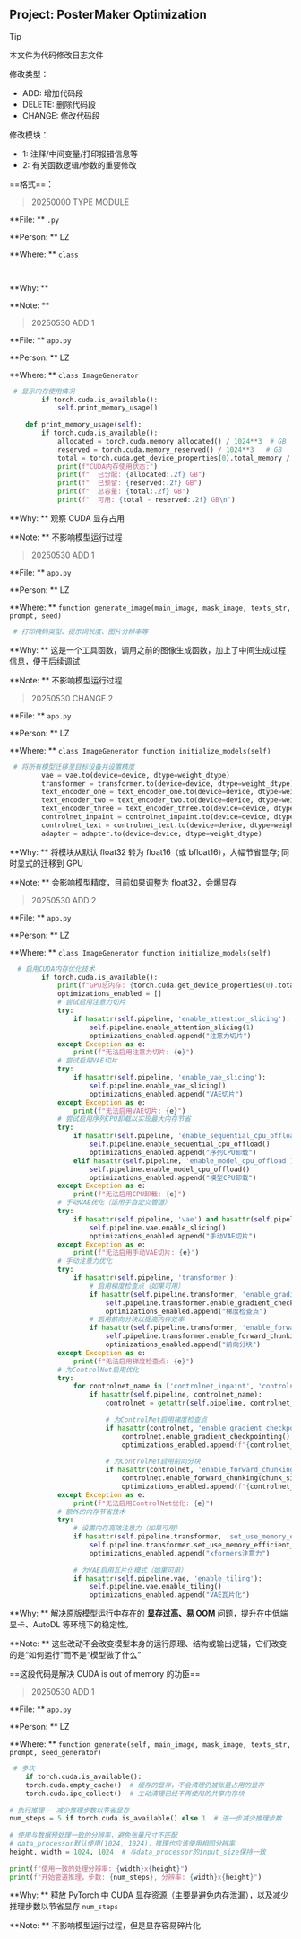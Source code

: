 ## Project: PosterMaker Optimization



> [!TIP]
>
> 本文件为代码修改日志文件
>
> 修改类型：
>
> * ADD: 增加代码段
> * DELETE: 删除代码段
> * CHANGE: 修改代码段
>
> 修改模块：
>
> * 1: 注释/中间变量/打印报错信息等
> * 2: 有关函数逻辑/参数的重要修改





==格式==：

>20250000 TYPE MODULE

**File: ** `.py`

**Person: ** LZ

**Where: ** `class `

```python
 
```

**Why: ** 

**Note: ** 







>20250530 ADD 1

**File: ** `app.py`

**Person: ** LZ

**Where: ** `class ImageGenerator`

```python
 # 显示内存使用情况
        if torch.cuda.is_available():
            self.print_memory_usage()
        
    def print_memory_usage(self):
        if torch.cuda.is_available():
            allocated = torch.cuda.memory_allocated() / 1024**3  # GB
            reserved = torch.cuda.memory_reserved() / 1024**3   # GB
            total = torch.cuda.get_device_properties(0).total_memory / 1024**3  # GB
            print(f"CUDA内存使用状态:")
            print(f"  已分配: {allocated:.2f} GB")
            print(f"  已预留: {reserved:.2f} GB") 
            print(f"  总容量: {total:.2f} GB")
            print(f"  可用: {total - reserved:.2f} GB\n")
```

**Why: ** 观察 CUDA 显存占用

**Note: ** 不影响模型运行过程



>20250530 ADD 1

**File: ** `app.py`

**Person: ** LZ

**Where: ** `function generate_image(main_image, mask_image, texts_str, prompt, seed)`

```python
 # 打印掩码类型、提示词长度、图片分辨率等
```

**Why: **  这是一个工具函数，调用之前的图像生成函数，加上了中间生成过程信息，便于后续调试

**Note: ** 不影响模型运行过程



>20250530 CHANGE 2

**File: ** `app.py`

**Person: ** LZ

**Where: ** `class ImageGenerator function initialize_models(self)`

```python
 # 将所有模型迁移至目标设备并设置精度
        vae = vae.to(device=device, dtype=weight_dtype)
        transformer = transformer.to(device=device, dtype=weight_dtype)
        text_encoder_one = text_encoder_one.to(device=device, dtype=weight_dtype)
        text_encoder_two = text_encoder_two.to(device=device, dtype=weight_dtype)
        text_encoder_three = text_encoder_three.to(device=device, dtype=weight_dtype)
        controlnet_inpaint = controlnet_inpaint.to(device=device, dtype=weight_dtype)
        controlnet_text = controlnet_text.to(device=device, dtype=weight_dtype)
        adapter = adapter.to(device=device, dtype=weight_dtype)
```

**Why: ** 将模块从默认 float32 转为 float16（或 bfloat16），大幅节省显存;  同时显式的迁移到 GPU

**Note: ** 会影响模型精度，目前如果调整为 float32，会爆显存



>20250530 ADD 2

**File: ** `app.py`

**Person: ** LZ

**Where: ** `class ImageGenerator function initialize_models(self)`

```python
  # 启用CUDA内存优化技术
        if torch.cuda.is_available():
            print(f"GPU总内存: {torch.cuda.get_device_properties(0).total_memory / 1024**3:.2f} GB")
            optimizations_enabled = []
            # 尝试启用注意力切片
            try:
                if hasattr(self.pipeline, 'enable_attention_slicing'):
                    self.pipeline.enable_attention_slicing(1)
                    optimizations_enabled.append("注意力切片")
            except Exception as e:
                print(f"无法启用注意力切片: {e}")
            # 尝试启用VAE切片
            try:
                if hasattr(self.pipeline, 'enable_vae_slicing'):
                    self.pipeline.enable_vae_slicing()
                    optimizations_enabled.append("VAE切片")
            except Exception as e:
                print(f"无法启用VAE切片: {e}")
            # 尝试启用序列CPU卸载以实现最大内存节省
            try:
                if hasattr(self.pipeline, 'enable_sequential_cpu_offload'):
                    self.pipeline.enable_sequential_cpu_offload()
                    optimizations_enabled.append("序列CPU卸载")
                elif hasattr(self.pipeline, 'enable_model_cpu_offload'):
                    self.pipeline.enable_model_cpu_offload()
                    optimizations_enabled.append("模型CPU卸载")
            except Exception as e:
                print(f"无法启用CPU卸载: {e}")
            # 手动VAE优化（适用于自定义管道）
            try:
                if hasattr(self.pipeline, 'vae') and hasattr(self.pipeline.vae, 'enable_slicing'):
                    self.pipeline.vae.enable_slicing()
                    optimizations_enabled.append("手动VAE切片")
            except Exception as e:
                print(f"无法启用手动VAE切片: {e}")
            # 手动注意力优化
            try:
                if hasattr(self.pipeline, 'transformer'):
                    # 启用梯度检查点（如果可用）
                    if hasattr(self.pipeline.transformer, 'enable_gradient_checkpointing'):
                        self.pipeline.transformer.enable_gradient_checkpointing()
                        optimizations_enabled.append("梯度检查点")    
                    # 启用前向分块以提高内存效率
                    if hasattr(self.pipeline.transformer, 'enable_forward_chunking'):
                        self.pipeline.transformer.enable_forward_chunking(chunk_size=1)
                        optimizations_enabled.append("前向分块")
            except Exception as e:
                print(f"无法启用梯度检查点: {e}")
            # 为ControlNet启用优化
            try:
                for controlnet_name in ['controlnet_inpaint', 'controlnet_text']:
                    if hasattr(self.pipeline, controlnet_name):
                        controlnet = getattr(self.pipeline, controlnet_name)
                        
                        # 为ControlNet启用梯度检查点
                        if hasattr(controlnet, 'enable_gradient_checkpointing'):
                            controlnet.enable_gradient_checkpointing()
                            optimizations_enabled.append(f"{controlnet_name}梯度检查点")
                        
                        # 为ControlNet启用前向分块
                        if hasattr(controlnet, 'enable_forward_chunking'):
                            controlnet.enable_forward_chunking(chunk_size=1)
                            optimizations_enabled.append(f"{controlnet_name}前向分块")
            except Exception as e:
                print(f"无法启用ControlNet优化: {e}")
            # 额外的内存节省技术
            try:
                # 设置内存高效注意力（如果可用）
                if hasattr(self.pipeline.transformer, 'set_use_memory_efficient_attention_xformers'):
                    self.pipeline.transformer.set_use_memory_efficient_attention_xformers(True)
                    optimizations_enabled.append("xformers注意力")
                    
                # 为VAE启用瓦片化模式（如果可用）
                if hasattr(self.pipeline.vae, 'enable_tiling'):
                    self.pipeline.vae.enable_tiling()
                    optimizations_enabled.append("VAE瓦片化")
```

**Why: ** 解决原版模型运行中存在的 **显存过高、易 OOM** 问题，提升在中低端显卡、AutoDL 等环境下的稳定性。

**Note: ** 这些改动不会改变模型本身的运行原理、结构或输出逻辑，它们改变的是“如何运行”而不是“模型做了什么”

==这段代码是解决 CUDA is out of memory 的功臣==



>20250530 ADD 1

**File: ** `app.py`

**Person: ** LZ

**Where: ** `function generate(self, main_image, mask_image, texts_str, prompt, seed_generator)`

```python
 # 多次
    if torch.cuda.is_available():
	torch.cuda.empty_cache()  # 缓存的显存，不会清理仍被张量占用的显存
	torch.cuda.ipc_collect()  # 主动清理已经不再使用的共享内存块
   
# 执行推理 - 减少推理步数以节省显存
num_steps = 5 if torch.cuda.is_available() else 1  # 进一步减少推理步数
            
# 使用与数据预处理一致的分辨率，避免张量尺寸不匹配
# data_processor默认使用(1024, 1024)，推理也应该使用相同分辨率
height, width = 1024, 1024  # 与data_processor的input_size保持一致
            
print(f"使用一致的处理分辨率: {width}x{height}")
print(f"开始管道推理，步数: {num_steps}, 分辨率: {width}x{height}")
```

**Why: **  释放 PyTorch 中 CUDA 显存资源（主要是避免内存泄漏），以及减少推理步数以节省显存 `num_steps`

**Note: ** 不影响模型运行过程，但是显存容易碎片化



